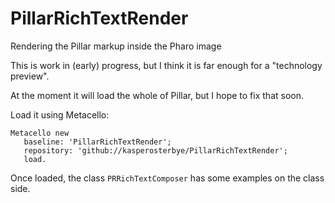 # PillarRichTextRender
Rendering the Pillar markup inside the Pharo image

This is work in (early) progress, but I think it is far enough for a "technology preview".

At the moment it will load the whole of Pillar, but I hope to fix that soon.

Load it using Metacello:

```Smalltalk
Metacello new
   baseline: 'PillarRichTextRender';
   repository: 'github://kasperosterbye/PillarRichTextRender';
   load.
```

Once loaded, the class `PRRichTextComposer` has some examples on the class side.
